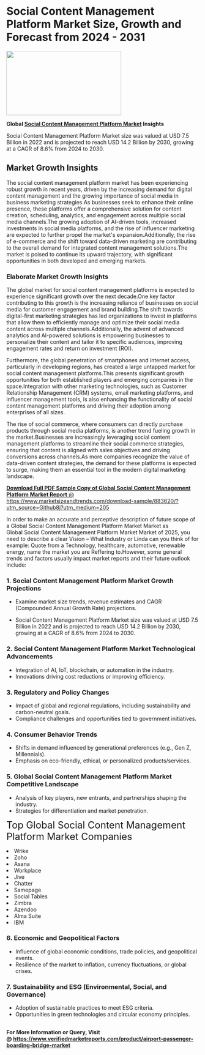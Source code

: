 <H1>Social Content Management Platform Market Size, Growth and Forecast from 2024 - 2031</H1><img class="aligncenter size-medium wp-image-584254" src="https://thirdeyenews.in/wp-content/uploads/2024/09/Global-Market-Research-300x168.jpeg" alt="" width="300" height="168" /><p><strong>Global&nbsp;<a href="https://www.marketsizeandtrends.com/download-sample/883620/?utm_source=Github8j?utm_medium=205">Social Content Management Platform Market</a> Insights</strong></p><p>Social Content Management Platform Market size was valued at USD 7.5 Billion in 2022 and is projected to reach USD 14.2 Billion by 2030, growing at a CAGR of 8.6% from 2024 to 2030.</p><p><h2>Market Growth Insights</h2> <p>The social content management platform market has been experiencing robust growth in recent years, driven by the increasing demand for digital content management and the growing importance of social media in business marketing strategies.As businesses seek to enhance their online presence, these platforms offer a comprehensive solution for content creation, scheduling, analytics, and engagement across multiple social media channels.The growing adoption of AI-driven tools, increased investments in social media platforms, and the rise of influencer marketing are expected to further propel the market's expansion.Additionally, the rise of e-commerce and the shift toward data-driven marketing are contributing to the overall demand for integrated content management solutions.The market is poised to continue its upward trajectory, with significant opportunities in both developed and emerging markets.</p> <p><a href="#"></a></p> <h3>Elaborate Market Growth Insights</h3> <p>The global market for social content management platforms is expected to experience significant growth over the next decade.One key factor contributing to this growth is the increasing reliance of businesses on social media for customer engagement and brand building.The shift towards digital-first marketing strategies has led organizations to invest in platforms that allow them to efficiently manage and optimize their social media content across multiple channels.Additionally, the advent of advanced analytics and AI-powered solutions is empowering businesses to personalize their content and tailor it to specific audiences, improving engagement rates and return on investment (ROI).</p> <p>Furthermore, the global penetration of smartphones and internet access, particularly in developing regions, has created a large untapped market for social content management platforms.This presents significant growth opportunities for both established players and emerging companies in the space.Integration with other marketing technologies, such as Customer Relationship Management (CRM) systems, email marketing platforms, and influencer management tools, is also enhancing the functionality of social content management platforms and driving their adoption among enterprises of all sizes.</p> <p>The rise of social commerce, where consumers can directly purchase products through social media platforms, is another trend fueling growth in the market.Businesses are increasingly leveraging social content management platforms to streamline their social commerce strategies, ensuring that content is aligned with sales objectives and driving conversions across channels.As more companies recognize the value of data-driven content strategies, the demand for these platforms is expected to surge, making them an essential tool in the modern digital marketing landscape.</p> <p><a href="#"></p><p><span class=""><strong>Download Full PDF Sample Copy of Global Social Content Management Platform Market Report</strong> @ <a href="https://www.marketsizeandtrends.com/download-sample/883620/?utm_source=Github8j?utm_medium=205" target="_blank">https://www.marketsizeandtrends.com/download-sample/883620/?utm_source=Github8j?utm_medium=205</a></span></p><p>In order to make an accurate and perceptive description of future scope of a Global&nbsp;Social Content Management Platform Market Market as Global&nbsp;Social Content Management Platform Market Market of 2025, you need to describe a clear Vision &ndash; What Industry or Linda can you think of for example: Quote from a Technology, healthcare, automotive, renewable energy, name the market you are Reffering to.However, some general trends and factors usually impact market reports and their future outlook include:</p><h3>1.&nbsp;<strong>Social Content Management Platform Market Growth Projections</strong></h3><ul><li>Examine market size trends, revenue estimates and CAGR (Compounded Annual Growth Rate) projections.</li><li><p>Social Content Management Platform Market size was valued at USD 7.5 Billion in 2022 and is projected to reach USD 14.2 Billion by 2030, growing at a CAGR of 8.6% from 2024 to 2030.</p></li></ul><h3>2.&nbsp;<strong>Social Content Management Platform Market Technological Advancements</strong></h3><ul><li>Integration of AI, IoT, blockchain, or automation in the industry.</li><li>Innovations driving cost reductions or improving efficiency.</li></ul><h3>3.&nbsp;<strong>Regulatory and Policy Changes</strong></h3><ul><li>Impact of global and regional regulations, including sustainability and carbon-neutral goals.</li><li>Compliance challenges and opportunities tied to government initiatives.</li></ul><h3>4.&nbsp;<strong>Consumer Behavior Trends</strong></h3><ul><li>Shifts in demand influenced by generational preferences (e.g., Gen Z, Millennials).</li><li>Emphasis on eco-friendly, ethical, or personalized products/services.</li></ul><h3>5.&nbsp;<strong>Global Social Content Management Platform Market Competitive Landscape</strong></h3><ul><li>Analysis of key players, new entrants, and partnerships shaping the industry.</li><li>Strategies for differentiation and market penetration.</li></ul><p data-pm-slice="1 1 []"><span style="color: inherit; font-family: inherit; font-size: 25px;">Top Global Social Content Management Platform Market Companies</span></p><div class="" data-test-id=""><p><li>Wrike</li><li> Zoho</li><li> Asana</li><li> Workplace</li><li> Jive</li><li> Chatter</li><li> Samepage</li><li> Social Tables</li><li> Zimbra</li><li> Azendoo</li><li> Alma Suite</li><li> IBM</li></p></div><h3>6.&nbsp;<strong>Economic and Geopolitical Factors</strong></h3><ul><li>Influence of global economic conditions, trade policies, and geopolitical events.</li><li>Resilience of the market to inflation, currency fluctuations, or global crises.</li></ul><h3>7.&nbsp;<strong>Sustainability and ESG (Environmental, Social, and Governance)</strong></h3><ul><li>Adoption of sustainable practices to meet ESG criteria.</li><li>Opportunities in green technologies and circular economy principles.</li></ul><h2><strong style="font-size: 14px;">For More Information or Query, Visit @&nbsp;</strong><a style="background-color: #ffffff; font-size: 14px;" href="https://www.marketsizeandtrends.com/report/social-content-management-platform-market/" target="_blank">https://www.verifiedmarketreports.com/product/airport-passenger-boarding-bridge-market</a></h2>
